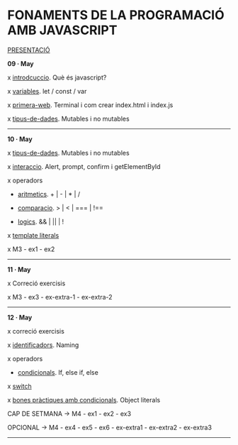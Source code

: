 # FONAMENTS DE LA PROGRAMACIÓ AMB JAVASCRIPT

[PRESENTACIÓ](./presentacio/presentacio.md)

**09 · May**

x [introdcuccio](./introduccio/introduccio.md). Què és javascript?

x [variables](./variables/variables.md). let / const / var

x [primera-web](./primera-web/primera-web.md). Terminal i com crear index.html i index.js

x [tipus-de-dades](./tipus-de-dades/tipus-de-dades.md). Mutables i no mutables

--------

**10 · May**

x [tipus-de-dades](./tipus-de-dades/tipus-de-dades.md). Mutables i no mutables

x [interaccio](./interaccio/interaccio.md). Alert, prompt, confirm i getElementById

x operadors

- [aritmetics](./operadors/aritmetics.md). + | - | * | /

- [comparacio](./operadors/comparacio.md). > | < | === | !==

- [logics](./operadors/logics.md). && | || | !

x [template literals](./template-literals/template-literals.md)

x M3 - ex1 - ex2

--------

**11 · May**

x Correció exercisis

x M3 - ex3 - ex-extra-1 - ex-extra-2

--------

**12 · May**

x correció exercisis

x [identificadors](./identificadors/identificadors.md). Naming

x operadors

- [condicionals](./operadors/condicionals.md). If, else if, else

x [switch](./switch/switch.md)

x [bones pràctiques amb condicionals](./condicionals-bones-practiques/condicionals-bones-practiques.md). Object literals

CAP DE SETMANA -> M4 - ex1 - ex2 - ex3

OPCIONAL -> M4 - ex4 - ex5 - ex6 - ex-extra1 - ex-extra2 - ex-extra3

--------
